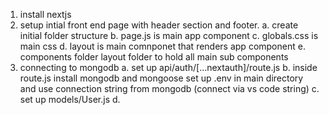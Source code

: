 1. install nextjs
2. setup intial front end page with header section and footer.
  a. create initial folder structure
  b. page.js is main app component
  c. globals.css is main css
  d. layout is main comnponet that renders app component
  e. components folder layout folder to hold all main sub components
3. connecting to mongodb
  a. set up api/auth/[...nextauth]/route.js
  b. inside route.js install mongodb and mongoose
    set up .env in main directory and use connection string from mongodb (connect via vs code string)
  c. set up models/User.js
  d.